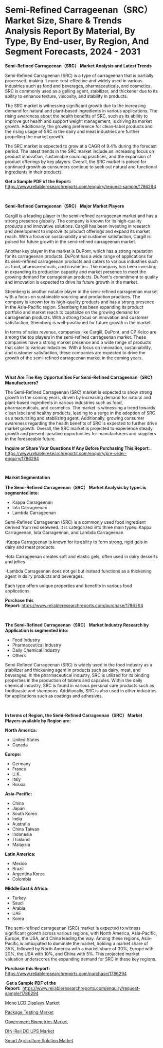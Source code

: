 <p><h1>Semi-Refined Carrageenan（SRC） Market Size, Share & Trends Analysis Report By Material, By Type, By End-user, By Region, And Segment Forecasts, 2024 - 2031</h1></p><p><strong>Semi-Refined Carrageenan（SRC） Market Analysis and Latest Trends</strong></p>
<p><p>Semi-Refined Carrageenan (SRC) is a type of carrageenan that is partially processed, making it more cost-effective and widely used in various industries such as food and beverages, pharmaceuticals, and cosmetics. SRC is commonly used as a gelling agent, stabilizer, and thickener due to its ability to enhance texture, viscosity, and stability in products.</p><p>The SRC market is witnessing significant growth due to the increasing demand for natural and plant-based ingredients in various applications. The rising awareness about the health benefits of SRC, such as its ability to improve gut health and support weight management, is driving its market growth. Additionally, the growing preference for clean-label products and the rising usage of SRC in the dairy and meat industries are further propelling the market growth.</p><p>The SRC market is expected to grow at a CAGR of 9.4% during the forecast period. The latest trends in the SRC market include an increasing focus on product innovation, sustainable sourcing practices, and the expansion of product offerings by key players. Overall, the SRC market is poised for continued growth as consumers continue to seek out natural and functional ingredients in their products.</p></p>
<p><strong>Get a Sample PDF of the Report:&nbsp;</strong> <a href="https://www.reliableresearchreports.com/enquiry/request-sample/1786294">https://www.reliableresearchreports.com/enquiry/request-sample/1786294</a></p>
<p>&nbsp;</p>
<p><strong>Semi-Refined Carrageenan（SRC） Major Market Players</strong></p>
<p><p>Cargill is a leading player in the semi-refined carrageenan market and has a strong presence globally. The company is known for its high-quality products and innovative solutions. Cargill has been investing in research and development to improve its product offerings and expand its market reach. With a focus on sustainability and customer satisfaction, Cargill is poised for future growth in the semi-refined carrageenan market.</p><p>Another key player in the market is DuPont, which has a strong reputation for its carrageenan products. DuPont has a wide range of applications for its semi-refined carrageenan products and caters to various industries such as food, pharmaceuticals, and cosmetics. The company has been investing in expanding its production capacity and market presence to meet the growing demand for carrageenan products. DuPont's commitment to quality and innovation is expected to drive its future growth in the market.</p><p>Shemberg is another notable player in the semi-refined carrageenan market with a focus on sustainable sourcing and production practices. The company is known for its high-quality products and has a strong presence in the Asia-Pacific region. Shemberg has been expanding its product portfolio and market reach to capitalize on the growing demand for carrageenan products. With a strong focus on innovation and customer satisfaction, Shemberg is well-positioned for future growth in the market.</p><p>In terms of sales revenue, companies like Cargill, DuPont, and CP Kelco are among the top players in the semi-refined carrageenan market. These companies have a strong market presence and a wide range of products that cater to various industries. With a focus on innovation, sustainability, and customer satisfaction, these companies are expected to drive the growth of the semi-refined carrageenan market in the coming years.</p></p>
<p>&nbsp;</p>
<p><strong>What Are The Key Opportunities For Semi-Refined Carrageenan（SRC） Manufacturers?</strong></p>
<p><p>The Semi-Refined Carrageenan (SRC) market is expected to show strong growth in the coming years, driven by increasing demand for natural and plant-based ingredients in various industries such as food, pharmaceuticals, and cosmetics. The market is witnessing a trend towards clean label and healthy products, leading to a surge in the adoption of SRC as a texturizing and stabilizing agent. Additionally, growing consumer awareness regarding the health benefits of SRC is expected to further drive market growth. Overall, the SRC market is projected to experience steady growth and present lucrative opportunities for manufacturers and suppliers in the foreseeable future.</p></p>
<p><strong>Inquire or Share Your Questions If Any Before Purchasing This Report:</strong> <a href="https://www.reliableresearchreports.com/enquiry/pre-order-enquiry/1786294">https://www.reliableresearchreports.com/enquiry/pre-order-enquiry/1786294</a></p>
<p>&nbsp;</p>
<p><strong>Market Segmentation</strong></p>
<p><strong>The Semi-Refined Carrageenan（SRC） Market Analysis by types is segmented into:</strong></p>
<p><ul><li>Kappa Carrageenan</li><li>Iota Carrageenan</li><li>Lambda Carrageenan</li></ul></p>
<p><p>Semi-Refined Carrageenan (SRC) is a commonly used food ingredient derived from red seaweed. It is categorized into three main types: Kappa Carrageenan, Iota Carrageenan, and Lambda Carrageenan. </p><p>-Kappa Carrageenan is known for its ability to form strong, rigid gels in dairy and meat products.</p><p>-Iota Carrageenan creates soft and elastic gels, often used in dairy desserts and jellies.</p><p>-Lambda Carrageenan does not gel but instead functions as a thickening agent in dairy products and beverages. </p><p>Each type offers unique properties and benefits in various food applications.</p></p>
<p><strong>Purchase this Report:&nbsp;</strong><a href="https://www.reliableresearchreports.com/purchase/1786294">https://www.reliableresearchreports.com/purchase/1786294</a></p>
<p>&nbsp;</p>
<p><strong>The Semi-Refined Carrageenan（SRC） Market Industry Research by Application is segmented into:</strong></p>
<p><ul><li>Food Industry</li><li>Pharmaceutical Industry</li><li>Daily Chemical Industry</li><li>Others</li></ul></p>
<p><p>Semi-Refined Carrageenan (SRC) is widely used in the food industry as a stabilizer and thickening agent in products such as dairy, meat, and beverages. In the pharmaceutical industry, SRC is utilized for its binding properties in the production of tablets and capsules. Within the daily chemical industry, SRC is found in various personal care products such as toothpaste and shampoos. Additionally, SRC is also used in other industries for applications such as coatings and adhesives.</p></p>
<p>&nbsp;</p>
<p><strong>In terms of Region, the Semi-Refined Carrageenan（SRC） Market Players available by Region are:</strong></p>
<p>
    <p> <strong> North America: </strong>
        <ul>
            <li>United States</li>
            <li>Canada</li>
        </ul>
        </p> 
    <p> <strong> Europe: </strong>
        <ul>
            <li>Germany</li>
            <li>France</li>
            <li>U.K.</li>
            <li>Italy</li>
            <li>Russia</li>
        </ul>
        </p> 
    <p> <strong> Asia-Pacific: </strong>
        <ul>
            <li>China</li>
            <li>Japan</li>
            <li>South Korea</li>
            <li>India</li>
            <li>Australia</li>
            <li>China Taiwan</li>
            <li>Indonesia</li>
            <li>Thailand</li>
            <li>Malaysia</li>
        </ul>
        </p> 
    <p> <strong> Latin America: </strong>
        <ul>
            <li>Mexico</li>
            <li>Brazil</li>
            <li>Argentina Korea</li>
            <li>Colombia</li>
        </ul>
        </p> 
    <p> <strong> Middle East & Africa: </strong>
        <ul>
            <li>Turkey</li>
            <li>Saudi</li>
            <li>Arabia</li>
            <li>UAE</li>
            <li>Korea</li>
        </ul>
    </p>
    </p>
<p><p>The semi-refined carrageenan (SRC) market is expected to witness significant growth across various regions, with North America, Asia-Pacific, Europe, the USA, and China leading the way. Among these regions, Asia-Pacific is anticipated to dominate the market, holding a market share of 35%, followed by North America with a market share of 30%, Europe with 20%, the USA with 10%, and China with 5%. This projected market valuation underscores the expanding demand for SRC in these key regions.</p></p>
<p><strong>Purchase this Report: </strong><a href="https://www.reliableresearchreports.com/purchase/1786294">https://www.reliableresearchreports.com/purchase/1786294</a></p>
<p>&nbsp;<strong>Get a Sample PDF of the Report:&nbsp;&nbsp;</strong><a href="https://www.reliableresearchreports.com/enquiry/request-sample/1786294">https://www.reliableresearchreports.com/enquiry/request-sample/1786294</a></p>
<p><strong></strong></p>
<p><p><a href="https://github.com/moyahfrancoestellec51j635wcx/Market-Research-Report-List-1/blob/main/mono-lcd-displays-market.md">Mono LCD Displays Market</a></p><p><a href="https://medium.com/@kcekkboop72786/package-testing-market-share-evolution-and-market-growth-trends-2024-2031-b80f0ef74932">Package Testing Market</a></p><p><a href="https://medium.com/@kcekkboop72786/government-biometrics-market-insights-into-market-cagr-market-trends-and-growth-strategies-fa6373cacc91">Government Biometrics Market</a></p><p><a href="https://github.com/suaretopek9/Market-Research-Report-List-1/blob/main/din-rail-dc-ups-market.md">DIN-Rail DC UPS Market</a></p><p><a href="https://medium.com/@catherinemartinez15/decoding-smart-agriculture-solution-market-metrics-market-share-trends-and-growth-patterns-ee5cc8d577a2">Smart Agriculture Solution Market</a></p></p>